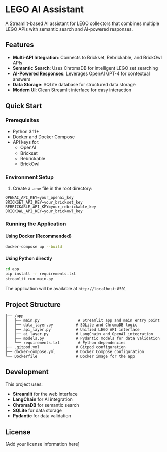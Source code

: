 # LEGO AI Assistant

A Streamlit-based AI assistant for LEGO collectors that combines multiple LEGO APIs with semantic search and AI-powered responses.

## Features

- **Multi-API Integration**: Connects to Brickset, Rebrickable, and BrickOwl APIs
- **Semantic Search**: Uses ChromaDB for intelligent LEGO set searching
- **AI-Powered Responses**: Leverages OpenAI GPT-4 for contextual answers
- **Data Storage**: SQLite database for structured data storage
- **Modern UI**: Clean Streamlit interface for easy interaction

## Quick Start

### Prerequisites

- Python 3.11+
- Docker and Docker Compose
- API keys for:
  - OpenAI
  - Brickset
  - Rebrickable
  - BrickOwl

### Environment Setup

1. Create a `.env` file in the root directory:
```env
OPENAI_API_KEY=your_openai_key
BRICKSET_API_KEY=your_brickset_key
REBRICKABLE_API_KEY=your_rebrickable_key
BRICKOWL_API_KEY=your_brickowl_key
```

### Running the Application

#### Using Docker (Recommended)
```bash
docker-compose up --build
```

#### Using Python directly
```bash
cd app
pip install -r requirements.txt
streamlit run main.py
```

The application will be available at `http://localhost:8501`

## Project Structure

```
├── /app
│   ├── main.py                 # Streamlit app and main entry point
│   ├── data_layer.py          # SQLite and ChromaDB logic
│   ├── api_layer.py           # Unified LEGO API interface
│   ├── ai_layer.py            # LangChain and OpenAI integration
│   ├── models.py              # Pydantic models for data validation
│   └── requirements.txt        # Python dependencies
├── .gitpod.yml                # Gitpod configuration
├── docker-compose.yml         # Docker Compose configuration
└── Dockerfile                 # Docker image for the app
```

## Development

This project uses:
- **Streamlit** for the web interface
- **LangChain** for AI integration
- **ChromaDB** for semantic search
- **SQLite** for data storage
- **Pydantic** for data validation

## License

[Add your license information here] 